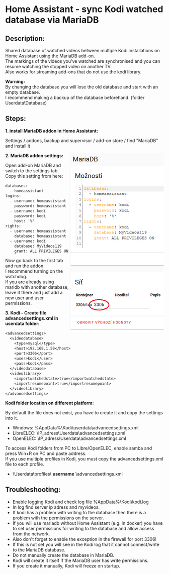 # Home Assistant - sync Kodi watched database via MariaDB

## Description:
Shared database of watched videos between multiple Kodi installations on Home Assistant using the MariaDB add-on.  
The markings of the videos you've watched are synchronised and you can resume watching the stopped video on another TV.  
Also works for streaming add-ons that do not use the kodi library.  

**Warning:**  
By changing the database you will lose the old database and start with an empty database.  
I recommend making a backup of the database beforehand. (folder Userdata\Database)

## Steps:

**1. install MariaDB addon in Home Assistant:**

Settings / addons, backup and supervisor / add-on store / find "MariaDB" and install it

<img align="right" src="https://github.com/peca2345/Home-Assistant---sync-Kodi-db-via-mariadb/blob/main/IMG/mariadb_settings.png?raw=true">

**2. MariaDB addon settings:**

Open add-on MariaDB and switch to the settings tab.  
Copy this setting from here:

```
databases:
  - homeassistant
logins:
  - username: homeassistant
    password: homeassistant
  - username: kodi
    password: kodi
    host: '%'
rights:
  - username: homeassistant
    database: homeassistant
  - username: kodi
    database: MyVideos119
    grant: ALL PRIVILEGES ON
```

Now go back to the first tab and run the addon.  
I recommend turning on the watchdog.  
If you are already using maridb with another database, leave it there and just add a new user and user permissions.

**3. Kodi - Create file advancedsettings.xml in userdata folder:**

```
<advancedsettings>
  <videodatabase>
    <type>mysql</type>
    <host>192.168.1.50</host>
    <port>3306</port>
    <user>kodi</user>
    <pass>kodi</pass>
  </videodatabase> 
  <videolibrary>
    <importwatchedstate>true</importwatchedstate>
    <importresumepoint>true</importresumepoint>
  </videolibrary>
</advancedsettings>
```

**Kodi folder location on different platform:**

By default the file does not exist, you have to create it and copy the settings into it.  
- Windows: %AppData%\Kodi\userdata\advancedsettings.xml
- LibreELEC: \\IP_adress\Userdata\advancedsettings.xml
- OpenELEC: \\IP_adress\\Userdata\advancedsettings.xml

To access Kodi folders from PC to Libre/OpenELEC, enable samba and press Win+R on PC and paste address.  
If you use multiple profiles in Kodi, you must copy the advancedsettings.xml file to each profile.  
- \Userdata\profiles\ **username** \advancedsettings.xml

## Troubleshooting:

- Enable logging Kodi and check log file %AppData%\Kodi\kodi.log
- In log find server ip adress and myvideos.
- If kodi has a problem with writing to the database then there is a problem with the permissions on the server.
- If you will use mariadb without Home Assistant (e.g. in docker) you have to set user permissions for writing to the database and allow access from the network. 
- Also don't forget to enable the exception in the firewall for port 3306! 
- If this is not set you will see in the Kodi log that it cannot connect/write to the MariaDB database.
- Do not manually create the database in MariaDB. 
- Kodi will create it itself if the MariaDB user has write permissions. 
- If you create it manually, Kodi will freeze on startup.
